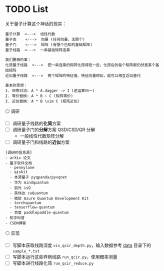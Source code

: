 # TODO List

关于量子计算这个神话的现实：

```
量子计算  <--->  线性代数
量子态    <--->  向量 (任何向量，无限个)
量子门    <--->  矩阵 (有限个已知的基础矩阵)
量子线路  <--->  一串基础矩阵连乘

我们要做的事：
化简量子线路  <--->  把一串连乘的矩阵化简得短一些，化简后的每个矩阵都仍然是某个基础矩阵
近似量子线路  <--->  两个矩阵的特征值、特征向量相似，就可以相互近似替代

基本的思想：
1. 恒等对消: A * A.dagger -> I (逆运算归一)
2. 等价替换: A * B ~ C (矩阵等价)
3. 近似替换: A * B \sim C (矩阵近似)
```

⚪ 调研

- [ ] 调研量子线路的**化简**方案
- [ ] 调研量子门的**分解**方案 QSD/CSD/QR 分解
  - 一般线性代数矩阵分解
- [ ] 调研量子门和线路的**近似**方案

```
[调研的信息源]
- arXiv 论文
- 量子软件文档
  - pennylane
  - qiskit
  - 本源量子 pyqpanda/pyvqnet
  - 华为 mindquantum
  - 弧光 isQ
  - 英伟达 cuQuantum
  - 微软 Azure Quantum Development Kit
  - torchquantum
  - tensorflow-quantum
  - 百度 paddlepaddle-quantum
- 知乎科普
- CSDN博客
```

⚪ 实现

- [ ] 写脚本获取线路深度 `vis_qcir_depth.py`，输入数据参考 [data](./data) 目录下的 `sample_*.txt`
- [ ] 写脚本运行这些样例线路 `run_qcir.py`，使用概率测量
- [ ] 写脚本进行线路化简 `run_qcir_reduce.py`
